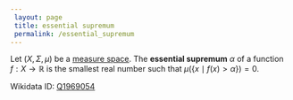 ```yaml
---
 layout: page
 title: essential supremum
 permalink: /essential_supremum
---
```

Let $(X,\Sigma, \mu)$ be a [measure space](https://defsmath.github.io/DefsMath/measure_space). The **essential supremum** $\alpha$ of a function $f:X\to \mathbb R$ is the smallest real number such that $\mu(\{x\mid f(x) > \alpha\}) = 0$.

Wikidata ID: [Q1969054](https://www.wikidata.org/wiki/Q1969054)